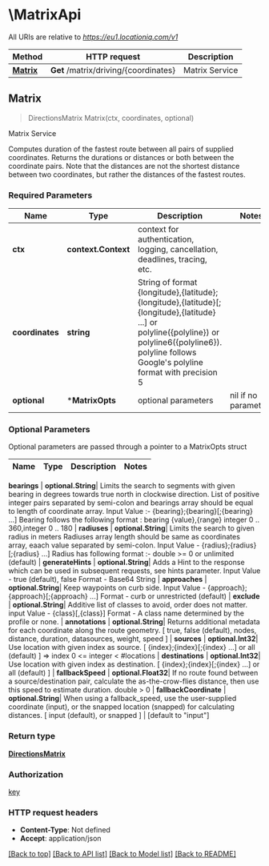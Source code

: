 # \MatrixApi

All URIs are relative to *https://eu1.locationiq.com/v1*

Method | HTTP request | Description
------------- | ------------- | -------------
[**Matrix**](MatrixApi.md#Matrix) | **Get** /matrix/driving/{coordinates} | Matrix Service



## Matrix

> DirectionsMatrix Matrix(ctx, coordinates, optional)

Matrix Service

Computes duration of the fastest route between all pairs of supplied coordinates. Returns the durations or distances or both between the coordinate pairs. Note that the distances are not the shortest distance between two coordinates, but rather the distances of the fastest routes.

### Required Parameters


Name | Type | Description  | Notes
------------- | ------------- | ------------- | -------------
**ctx** | **context.Context** | context for authentication, logging, cancellation, deadlines, tracing, etc.
**coordinates** | **string**| String of format {longitude},{latitude};{longitude},{latitude}[;{longitude},{latitude} ...] or polyline({polyline}) or polyline6({polyline6}). polyline follows Google&#39;s polyline format with precision 5 | 
 **optional** | ***MatrixOpts** | optional parameters | nil if no parameters

### Optional Parameters

Optional parameters are passed through a pointer to a MatrixOpts struct


Name | Type | Description  | Notes
------------- | ------------- | ------------- | -------------

 **bearings** | **optional.String**| Limits the search to segments with given bearing in degrees towards true north in clockwise direction. List of positive integer pairs separated by semi-colon and bearings array should be equal to length of coordinate array. Input Value :- {bearing};{bearing}[;{bearing} ...] Bearing follows the following format : bearing {value},{range} integer 0 .. 360,integer 0 .. 180 | 
 **radiuses** | **optional.String**| Limits the search to given radius in meters Radiuses array length should be same as coordinates array, eaach value separated by semi-colon. Input Value - {radius};{radius}[;{radius} ...] Radius has following format :- double &gt;&#x3D; 0 or unlimited (default) | 
 **generateHints** | **optional.String**| Adds a Hint to the response which can be used in subsequent requests, see hints parameter. Input Value - true (default), false Format - Base64 String | 
 **approaches** | **optional.String**| Keep waypoints on curb side. Input Value - {approach};{approach}[;{approach} ...] Format - curb or unrestricted (default) | 
 **exclude** | **optional.String**| Additive list of classes to avoid, order does not matter. input Value - {class}[,{class}] Format - A class name determined by the profile or none. | 
 **annotations** | **optional.String**| Returns additional metadata for each coordinate along the route geometry.  [ true, false (default), nodes, distance, duration, datasources, weight, speed ] | 
 **sources** | **optional.Int32**| Use location with given index as source. [ {index};{index}[;{index} ...] or all (default) ] &#x3D;&gt; index  0 &lt;&#x3D; integer &lt; #locations | 
 **destinations** | **optional.Int32**| Use location with given index as destination. [ {index};{index}[;{index} ...] or all (default) ] | 
 **fallbackSpeed** | **optional.Float32**| If no route found between a source/destination pair, calculate the as-the-crow-flies distance,  then use this speed to estimate duration. double &gt; 0 | 
 **fallbackCoordinate** | **optional.String**| When using a fallback_speed, use the user-supplied coordinate (input), or the snapped location (snapped) for calculating distances. [ input (default), or snapped ] | [default to &quot;input&quot;]

### Return type

[**DirectionsMatrix**](directions-matrix.md)

### Authorization

[key](../README.md#key)

### HTTP request headers

- **Content-Type**: Not defined
- **Accept**: application/json

[[Back to top]](#) [[Back to API list]](../README.md#documentation-for-api-endpoints)
[[Back to Model list]](../README.md#documentation-for-models)
[[Back to README]](../README.md)

